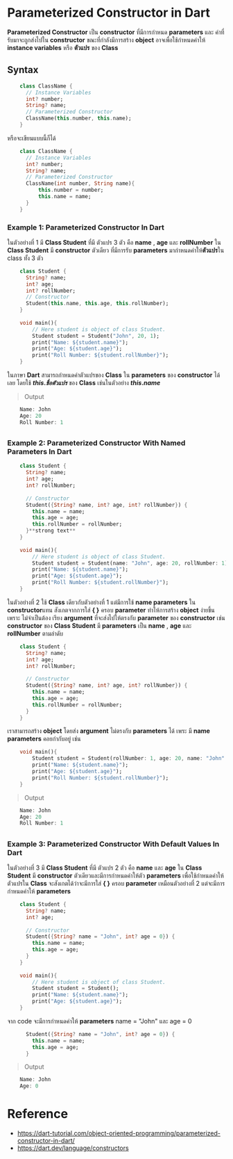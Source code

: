 # Parameterized Constructor in Dart
**Parameterized Constructor** เป็น **constructor** ที่มีการกำหนด **parameters** และ ค่าที่รับมาจะถูกส่งไปใน **constructor** ขณะที่กำลังมีการสร้าง **object** อาจเพื่อใช้กำหนดค่าให้  **instance variables** หรือ **ตัวแปร** ของ **Class**

## Syntax
```dart
    class ClassName {
      // Instance Variables
      int? number;
      String? name;
      // Parameterized Constructor
      ClassName(this.number, this.name);
    }
```
หรือจะเขียนแบบนี้ก็ได้
```dart
    class ClassName {
      // Instance Variables
      int? number;
      String? name;
      // Parameterized Constructor
      ClassName(int number, String name){
	      this.number = number;
	      this.name = name;
      }
    }
```
### Example 1: Parameterized Constructor In Dart
ในตัวอย่างที่ 1 มี **Class Student** ที่มี ตัวแปร 3 ตัว คือ **name** , **age** และ **rollNumber**
ใน **Class Student** มี **constructor** ตัวเดียว ที่มีการรับ **parameters** มากำหนดค่าให้**ตัวแปร**ใน class ทั้ง 3 ตัว
```dart
    class Student {
      String? name;
      int? age;
      int? rollNumber;
      // Constructor
      Student(this.name, this.age, this.rollNumber);
    }
    
    void main(){
        // Here student is object of class Student. 
        Student student = Student("John", 20, 1);
        print("Name: ${student.name}");
        print("Age: ${student.age}");
        print("Roll Number: ${student.rollNumber}");
    }
```
ในภาษา **Dart** สามารถกำหนดค่าตัวแปรของ **Class** ใน **parameters** ของ **constructor** ได้เลย โดยใช้ ***this*.*ชื่อตัวแปร*** ของ **Class** เช่นในตัวอย่าง ***this*.*name*** 

> Output
> 
```dart
    Name: John
    Age: 20
    Roll Number: 1
```
## 

### Example 2: Parameterized Constructor With Named Parameters In Dart
```dart
    class Student {
      String? name;
      int? age;
      int? rollNumber;
    
      // Constructor
      Student({String? name, int? age, int? rollNumber}) {
        this.name = name;
        this.age = age;
        this.rollNumber = rollNumber;
      }**strong text**
    }
    
    void main(){
        // Here student is object of class Student. 
        Student student = Student(name: "John", age: 20, rollNumber: 1);
        print("Name: ${student.name}");
        print("Age: ${student.age}");
        print("Roll Number: ${student.rollNumber}");
    }
```
ในตัวอย่างที่ 2 ใช้ **Class** เดียวกับตัวอย่างที่ 1 แต่มีการใช้ **name parameters** ใน **constructor**แทน สังเกตจากการใส่ **{ }** ครอบ **parameter**  ทำให้การสร้าง **object** ง่ายขึ้น เพราะ ไม่จำเป็นต้อง เรียง **argument** ที่จะส่งไปให้ตรงกับ **parameter** ของ **constructor** เช่น **constructor** ของ **Class Student** มี **parameters** เป็น **name** , **age** และ **rollNumber** ตามลำดับ
```dart
    class Student {
      String? name;
      int? age;
      int? rollNumber;
    
      // Constructor
      Student({String? name, int? age, int? rollNumber}) {
        this.name = name;
        this.age = age;
        this.rollNumber = rollNumber;
      } 
    }
```
เราสามารถสร้าง **object** โดยส่ง **argument** ไม่ตรงกับ **parameters** ได้ เพระ มี **name parameters** คอยกำกับอยู่ เช่น
```dart
    void main(){
        Student student = Student(rollNumber: 1, age: 20, name: "John" );
        print("Name: ${student.name}");
        print("Age: ${student.age}");
        print("Roll Number: ${student.rollNumber}");
    }
```

> Output
> 
```dart
	Name: John
	Age: 20
	Roll Number: 1
```
## 
### Example 3: Parameterized Constructor With Default Values In Dart
ในตัวอย่างที่ 3 มี **Class Student** ที่มี ตัวแปร 2 ตัว คือ **name** และ **age**
ใน **Class Student** มี **constructor** ตัวเดียวและมีการกำหนดค่าให้ตัว **parameters** เพื่อใช้กำหนดค่าให้ตัวแปรใน **Class**
จะสังเกตได้ว่าจะมีการใส่ **{ }** ครอบ **parameter** เหมือนตัวอย่างที่ 2 แต่จะมีการกำหนดค่าให้ **parameters**
```dart
    class Student {
      String? name;
      int? age;
    
      // Constructor
      Student({String? name = "John", int? age = 0}) {
        this.name = name;
        this.age = age;
      }
    }
    
    void main(){
        // Here student is object of class Student. 
        Student student = Student();
        print("Name: ${student.name}");
        print("Age: ${student.age}");
    }
```
จาก code จะมีการกำหนดค่าให้ **parameters** name = "John" และ age = 0
```dart
      Student({String? name = "John", int? age = 0}) {
        this.name = name;
        this.age = age;
      }
```
> Output
> 
```dart
	Name: John
	Age: 0
```

# Reference

 - https://dart-tutorial.com/object-oriented-programming/parameterized-constructor-in-dart/
 - https://dart.dev/language/constructors
